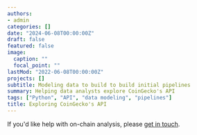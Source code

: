 ```yaml
---
authors:
- admin
categories: []
date: "2024-06-08T00:00:00Z"
draft: false
featured: false
image:
  caption: ""
  focal_point: ""
lastMod: "2022-06-08T00:00:00Z"
projects: []
subtitle: Modeling data to build to build initial pipelines
summary: Helping data analysts explore CoinGecko's API
tags: ["Python", "API", "data modeling", "pipelines"]
title: Exploring CoinGecko's API
---
```





If you'd like help with on-chain analysis, please [get in touch](https://twitter.com/paulapivat).